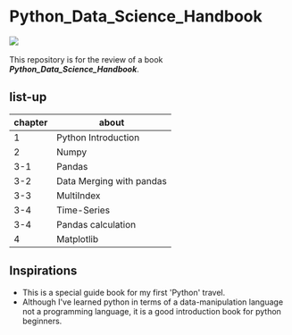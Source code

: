 # Python_Data_Science_Handbook
<p align="left">
  <img src="https://img.shields.io/badge/Python-3776AB?style=flat-square&logo=Python&logoColor=white"/></a>&nbsp
</p>

This repository is for the review of a book **_Python_Data_Science_Handbook_**.


<h2> list-up </h2>

chapter | about 
---- | ---- 
1 | Python Introduction
2 | Numpy
3-1 | Pandas
3-2 | Data Merging with pandas
3-3 | MultiIndex
3-4 | Time-Series
3-4 | Pandas calculation
4 | Matplotlib

<h2> Inspirations </h2>


- This is a special guide book for my first 'Python' travel.
- Although I've learned python in terms of a data-manipulation language not a programming language, it is a good introduction book for python beginners. 
